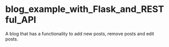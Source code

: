 # blog_example_with_Flask_and_RESTful_API
A blog that has a functionality to add new posts, remove posts and edit posts.
